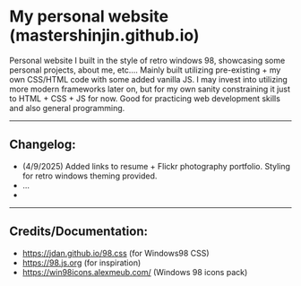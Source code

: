 # My personal website (mastershinjin.github.io)

Personal website I built in the style of retro windows 98, showcasing some personal projects, about me, etc.... Mainly built utilizing pre-existing + my own CSS/HTML code with some added vanilla JS. I may invest into utilizing more modern frameworks later on, but for my own sanity constraining it just to HTML + CSS + JS for now. Good for practicing web development skills and also general programming.
___

## Changelog:

- (4/9/2025) Added links to resume + Flickr photography portfolio. Styling for retro windows theming provided.
- \...
-
___

## Credits/Documentation:
- https://jdan.github.io/98.css (for Windows98 CSS)
- https://98.js.org (for inspiration)
- https://win98icons.alexmeub.com/ (Windows 98 icons pack)
